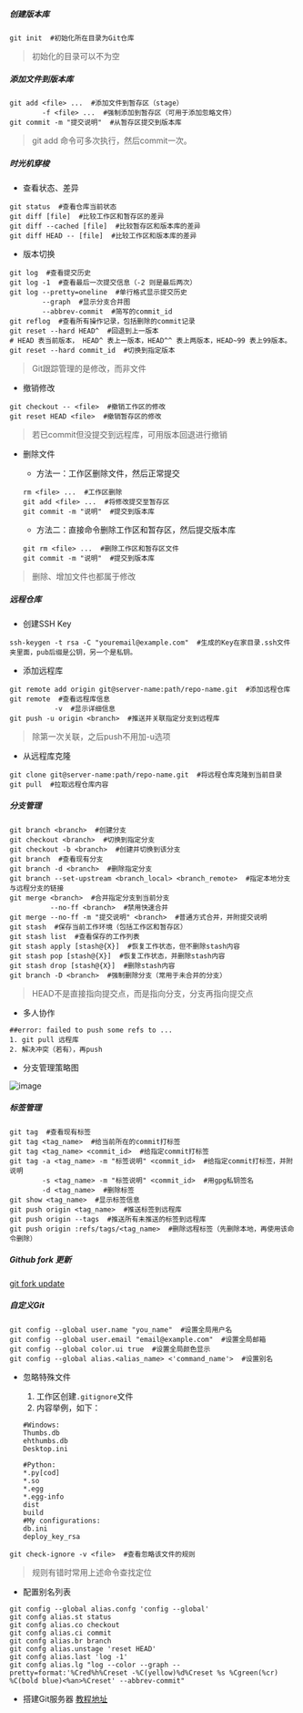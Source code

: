 ##### 创建版本库
```
git init  #初始化所在目录为Git仓库
```
> 初始化的目录可以不为空

##### 添加文件到版本库
```
git add <file> ...  #添加文件到暂存区（stage）
        -f <file> ...  #强制添加到暂存区（可用于添加忽略文件）
git commit -m "提交说明"  #从暂存区提交到版本库
```
> git add 命令可多次执行，然后commit一次。

##### 时光机穿梭
- 查看状态、差异

```
git status  #查看仓库当前状态
git diff [file]  #比较工作区和暂存区的差异
git diff --cached [file]  #比较暂存区和版本库的差异
git diff HEAD -- [file]  #比较工作区和版本库的差异
```
- 版本切换

```
git log  #查看提交历史
git log -1  #查看最后一次提交信息（-2 则是最后两次）
git log --pretty=oneline  #单行格式显示提交历史
        --graph  #显示分支合并图
        --abbrev-commit  #简写的commit_id
git reflog  #查看所有操作记录，包括删除的commit记录
git reset --hard HEAD^  #回退到上一版本
# HEAD 表当前版本， HEAD^ 表上一版本，HEAD^^ 表上两版本，HEAD~99 表上99版本。
git reset --hard commit_id  #切换到指定版本
```
> Git跟踪管理的是修改，而非文件

- 撤销修改

```
git checkout -- <file>  #撤销工作区的修改
git reset HEAD <file>  #撤销暂存区的修改
```
> 若已commit但没提交到远程库，可用版本回退进行撤销

- 删除文件
  - 方法一：工作区删除文件，然后正常提交

  ```
  rm <file> ...  #工作区删除
  git add <file> ...  #将修改提交至暂存区
  git commit -m "说明"  #提交到版本库
  ```
  - 方法二：直接命令删除工作区和暂存区，然后提交版本库

  ```
  git rm <file> ...  #删除工作区和暂存区文件
  git commit -m "说明"  #提交到版本库
  ```
> 删除、增加文件也都属于修改

##### 远程仓库
- 创建SSH Key

```
ssh-keygen -t rsa -C "youremail@example.com"  #生成的Key在家目录.ssh文件夹里面，pub后缀是公钥，另一个是私钥。
```

- 添加远程库

```
git remote add origin git@server-name:path/repo-name.git  #添加远程仓库
git remote  #查看远程库信息
           -v  #显示详细信息
git push -u origin <branch>  #推送并关联指定分支到远程库
```
> 除第一次关联，之后push不用加-u选项

- 从远程库克隆

```
git clone git@server-name:path/repo-name.git  #将远程仓库克隆到当前目录
git pull  #拉取远程仓库内容
```

##### 分支管理
```
git branch <branch>  #创建分支
git checkout <branch>  #切换到指定分支
git checkout -b <branch>  #创建并切换到该分支
git branch  #查看现有分支
git branch -d <branch>  #删除指定分支
git branch --set-upstream <branch_local> <branch_remote>  #指定本地分支与远程分支的链接
git merge <branch>  #合并指定分支到当前分支
          --no-ff <branch>  #禁用快速合并
git merge --no-ff -m "提交说明" <branch>  #普通方式合并，并附提交说明
git stash  #保存当前工作环境（包括工作区和暂存区）
git stash list  #查看保存的工作列表
git stash apply [stash@{X}]  #恢复工作状态，但不删除stash内容
git stash pop [stash@{X}]  #恢复工作状态，并删除stash内容
git stash drop [stash@{X}]  #删除stash内容
git branch -D <branch>  #强制删除分支（常用于未合并的分支）
```
> HEAD不是直接指向提交点，而是指向分支，分支再指向提交点

- 多人协作

```
##error: failed to push some refs to ...
1. git pull 远程库
2. 解决冲突（若有），再push
```

- 分支管理策略图

![image](http://www.liaoxuefeng.com/files/attachments/001384909239390d355eb07d9d64305b6322aaf4edac1e3000/0)

##### 标签管理
```
git tag  #查看现有标签
git tag <tag_name>  #给当前所在的commit打标签
git tag <tag_name> <commit_id>  #给指定commit打标签
git tag -a <tag_name> -m "标签说明" <commit_id>  #给指定commit打标签，并附说明
        -s <tag_name> -m "标签说明" <commit_id>  #用gpg私钥签名
        -d <tag_name>  #删除标签
git show <tag_name>  #显示标签信息
git push origin <tag_name>  #推送标签到远程库
git push origin --tags  #推送所有未推送的标签到远程库
git push origin :refs/tags/<tag_name>  #删除远程标签（先删除本地，再使用该命令删除）
```
##### Github fork 更新
[git fork update](https://www.zhihu.com/question/28676261)


##### 自定义Git
```
git config --global user.name "you_name"  #设置全局用户名
git config --global user.email "email@example.com"  #设置全局邮箱
git config --global color.ui true  #设置全局颜色显示
git config --global alias.<alias_name> <'command_name'>  #设置别名
```
- 忽略特殊文件

  1. 工作区创建`.gitignore`文件
  2. 内容举例，如下：

  ```
  #Windows:
  Thumbs.db
  ehthumbs.db
  Desktop.ini

  #Python:
  *.py[cod]
  *.so
  *.egg
  *.egg-info
  dist
  build
  #My configurations:
  db.ini
  deploy_key_rsa
  ```

```
git check-ignore -v <file>  #查看忽略该文件的规则
```
> 规则有错时常用上述命令查找定位

- 配置别名列表

```
git config --global alias.confg 'config --global'
git confg alias.st status
git confg alias.co checkout
git confg alias.ci commit
git confg alias.br branch
git confg alias.unstage 'reset HEAD'
git confg alias.last 'log -1'
git confg alias.lg "log --color --graph --pretty=format:'%Cred%h%Creset -%C(yellow)%d%Creset %s %Cgreen(%cr) %C(bold blue)<%an>%Creset' --abbrev-commit"
```
- 搭建Git服务器 [教程地址](http://www.liaoxuefeng.com/wiki/0013739516305929606dd18361248578c67b8067c8c017b000/00137583770360579bc4b458f044ce7afed3df579123eca000)

